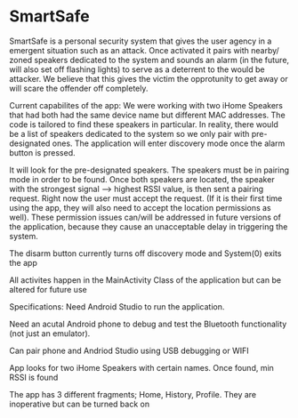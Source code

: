 # SmartSafe

SmartSafe is a personal security system that gives the user agency in a emergent situation such as an attack. Once activated it pairs with nearby/ zoned speakers dedicated to the system and sounds an alarm (in the future, will also set off flashing lights) to serve as a deterrent to the would be attacker. We  believe that this gives the victim the opprotunity to get away or will scare the offender off completely. 

Current capabilites of the app:
We were working with two iHome Speakers that had both had the same device name but different MAC addresses. The code is tailored to find these speakers in particular. In reality, there would be a list of speakers dedicated to the system so we only pair with pre-designated ones.
The application will enter discovery mode once the alarm button is pressed. 

It will look for the pre-designated speakers. The speakers must be in pairing mode in order to be found. Once both speakers are located, the speaker with the strongest signal --> highest RSSI value, is then sent a pairing request. Right now the user must accept the request. (If it is their first time using the app, they will also need to accept the location permissions as well). These permission issues can/will be addressed in future versions of the application, because they cause an unacceptable delay in triggering the system.  

The disarm button currently turns off discovery mode and System(0) exits the app 

All activites happen in the MainActivity Class of the application but can be altered for future use



Specifications:
Need Android Studio to run the application. 

Need an acutal Android phone to debug and test the Bluetooth functionality (not just an emulator).

Can pair phone and Andriod Studio using USB debugging or WIFI

App looks for two iHome Speakers with certain names. Once found, min RSSI is found


The app has 3 different fragments; Home, History, Profile. They are inoperative but can be turned back on
